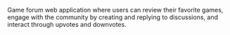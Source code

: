 Game forum web application where users can review their favorite games, engage with the community by creating and replying to discussions, and interact through upvotes and downvotes.
